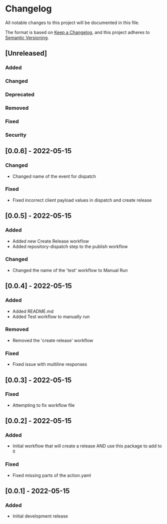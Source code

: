 # Changelog
All notable changes to this project will be documented in this file.

The format is based on [Keep a Changelog](https://keepachangelog.com/en/1.0.0/),
and this project adheres to [Semantic Versioning](https://semver.org/spec/v2.0.0.html).

## [Unreleased]
### Added
### Changed
### Deprecated
### Removed
### Fixed
### Security

## [0.0.6] - 2022-05-15
### Changed
- Changed name of the event for dispatch
### Fixed
- Fixed incorrect client payload values in dispatch and create release

## [0.0.5] - 2022-05-15
### Added
- Added new Create Release workflow
- Added repository-dispatch step to the publish workflow
### Changed
- Changed the name of the 'test' workflow to Manual Run

## [0.0.4] - 2022-05-15
### Added
- Added README.md
- Added Test workflow to manually run
### Removed
- Removed the 'create release' workflow
### Fixed
- Fixed issue with multiline responses

## [0.0.3] - 2022-05-15
### Fixed
- Attempting to fix workflow file

## [0.0.2] - 2022-05-15
### Added
- Initial workflow that will create a release AND use this package to add to it
### Fixed
- Fixed missing parts of the action.yaml

## [0.0.1] - 2022-05-15
### Added
- Initial development release